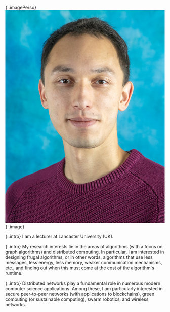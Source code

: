 {:.imagePerso}
![Personal Picture](assets/images/recent-bio-photo.JPG){:.image}



{:.intro}
I am a lecturer at Lancaster University (UK). 

{:.intro}
My research interests lie in the areas of algorithms (with a focus on graph algorithms) and distributed computing. In particular, I am interested in designing frugal algorithms, or in other words, algorithms that use less messages, less energy, less memory, weaker communication mechanisms, etc., and finding out when this must come at the cost of the algorithm's runtime. 

{:.intro}
Distributed networks play a fundamental role in numerous modern computer science applications. Among these, I am particularly interested in secure peer-to-peer networks (with applications to blockchains), green computing (or sustainable computing), swarm robotics, and wireless networks.

